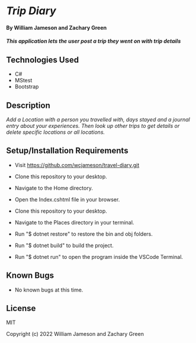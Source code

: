 # _Trip Diary_

#### By William Jameson and Zachary Green

#### _This application lets the user post a trip they went on with trip details_

## Technologies Used

* C#
* MStest
* Bootstrap

## Description

_Add a Location with a person you travelled with, days stayed and a journal entry about your experiences. Then look up other trips to get details or delete specific locations or all locations._

## Setup/Installation Requirements

* Visit https://github.com/wcjameson/travel-diary.git
* Clone this repository to your desktop.
* Navigate to the Home directory.
* Open the Index.cshtml file in your browser.

* Clone this repository to your desktop.
* Navigate to the Places directory in your terminal.
* Run "$ dotnet restore" to restore the bin and obj folders.
* Run "$ dotnet build" to build the project.
* Run "$ dotnet run" to open the program inside the VSCode Terminal.

## Known Bugs

* No known bugs at this time.

## License

MIT

Copyright (c) 2022 William Jameson and Zachary Green